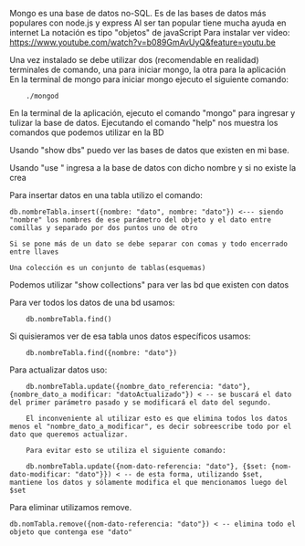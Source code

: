 Mongo es una base de datos no-SQL. Es de las bases de datos más populares con node.js y express
Al ser tan popular tiene mucha ayuda en internet
La notación es tipo "objetos" de javaScript
Para instalar ver video:
    https://www.youtube.com/watch?v=b089GmAvUyQ&feature=youtu.be
    
Una vez instalado se debe utilizar dos (recomendable en realidad) terminales de comando, una para iniciar mongo, la otra para la aplicación
En la terminal de mongo para iniciar mongo ejecuto el siguiente comando:
        
        ./mongod

En la terminal de la aplicación, ejecuto el comando "mongo" para ingresar y tulizar la base de datos. Ejecutando el comando "help" nos muestra los comandos que podemos utilizar en la BD

Usando "show dbs" puedo ver las bases de datos que existen en mi base.

Usando "use <nombre>" ingresa a la base de datos con dicho nombre y si no existe la crea 

Para insertar datos en una tabla utilizo el comando:

    db.nombreTabla.insert({nombre: "dato", nombre: "dato"}) <--- siendo "nombre" los nombres de ese parámetro del objeto y el dato entre comillas y separado por dos puntos uno de otro
    
    Si se pone más de un dato se debe separar con comas y todo encerrado entre llaves
    
    Una colección es un conjunto de tablas(esquemas)
    
Podemos utilizar "show collections" para ver las bd que existen con datos

Para ver todos los datos de una bd usamos:
    
        db.nombreTabla.find()

Si quisieramos ver de esa tabla unos datos específicos usamos:

        db.nombreTabla.find({nombre: "dato"})
        
Para actualizar datos uso:
        
        db.nombreTabla.update({nombre_dato_referencia: "dato"}, {nombre_dato_a modificar: "datoActualizado"}) < -- se buscará el dato del primer parámetro pasado y se modificará el dato del segundo.
        
        El inconveniente al utilizar esto es que elimina todos los datos menos el "nombre_dato_a_modificar", es decir sobreescribe todo por el dato que queremos actualizar.
        
        Para evitar esto se utiliza el siguiente comando:
        
        db.nombreTabla.update({nom-dato-referencia: "dato"}, {$set: {nom-dato-modificar: "dato"}}) < -- de esta forma, utilizando $set, mantiene los datos y sólamente modifica el que mencionamos luego del $set
        
Para eliminar utilizamos remove.

    db.nomTabla.remove({nom-dato-referencia: "dato"}) < -- elimina todo el objeto que contenga ese "dato"
        
        
        
        
